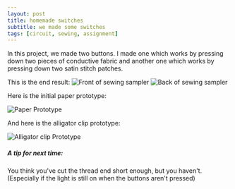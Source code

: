 ```yaml
---
layout: post
title: homemade switches
subtitle: we made some switches
tags: [circuit, sewing, assignment]
---
```


In this project, we made two buttons. I made one which works by pressing down two pieces of conductive fabric and another one which works by pressing down two satin stitch patches.

This is the end result:
![Front of sewing sampler](https://21mdr1.github.io/img/homemade_switches_front.jpg)
![Back of sewing sampler](https://21mdr1.github.io/img/homemade_switches_back.jpg)

Here is the initial paper prototype:

![Paper Prototype](https://21mdr1.github.io/img/homemade_switches_paper_prototype.jpg)

And here is the alligator clip prototype:

![Alligator clip Prototype](https://21mdr1.github.io/img/homemade_switches_alligator_two_buttons.jpg)

##### A tip for next time:
You think you've cut the thread end short enough, but you haven't. (Especially if the light is still on when the buttons aren't pressed)
